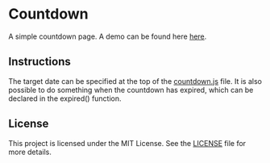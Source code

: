 # Countdown

A simple countdown page. A demo can be found here [here](https://projects.timschneider.xyz/countdown).

## Instructions

The target date can be specified at the top of the [countdown.js](https://github.com/RanzigeButter/Countdown/blob/master/src/assets/js/scripts/countdown.js) file. It is also possible to do something when the countdown has expired, which can be declared in the expired() function.

## License

This project is licensed under the MIT License. See the [LICENSE](LICENSE) file for more details.
